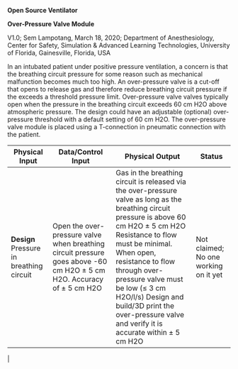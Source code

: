 **Open Source Ventilator**

**Over-Pressure Valve Module**

V1.0; Sem Lampotang, March 18, 2020; Department of Anesthesiology, Center for Safety, Simulation &amp; Advanced Learning Technologies, University of Florida, Gainesville, Florida, USA

In an intubated patient under positive pressure ventilation, a concern is that the breathing circuit pressure for some reason such as mechanical malfunction becomes much too high. An over-pressure valve is a cut-off that opens to release gas and therefore reduce breathing circuit pressure if the exceeds a threshold pressure limit. Over-pressure valve valves typically open when the pressure in the breathing circuit exceeds 60 cm H2O above atmospheric pressure. The design could have an adjustable (optional) over-pressure threshold with a default setting of 60 cm H2O. The over-pressure valve module is placed using a T-connection in pneumatic connection with the patient.

| **Physical Input** | **Data/Control Input** | **Physical Output** | **Status** |
| --- | --- | --- | --- |
| **Design** Pressure in breathing circuit | Open the over-pressure valve when breathing circuit pressure goes above -60 cm H2O ± 5 cm H2O. Accuracy of ± 5 cm H2O | Gas in the breathing circuit is released via the over-pressure valve as long as the breathing circuit pressure is above 60 cm H2O ± 5 cm H2O Resistance to flow must be minimal. When open, resistance to flow through over-pressure valve must be low (≤ 3 cm H2O/l/s) Design and build/3D print the over-pressure valve and verify it is accurate within ± 5 cm H2O | Not claimed; No one working on it yet |
|
